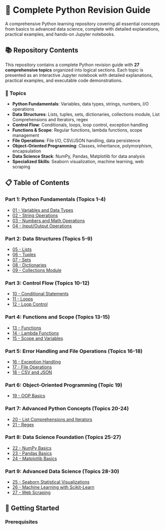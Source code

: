 # 🐍 Complete Python Revision Guide

A comprehensive Python learning repository covering all essential concepts from basics to advanced data science, complete with detailed explanations, practical examples, and hands-on Jupyter notebooks.

## 📚 Repository Contents

This repository contains a complete Python revision guide with **27 comprehensive topics** organized into logical sections. Each topic is presented as an interactive Jupyter notebook with detailed explanations, practical examples, and executable code demonstrations.

### 🎯 Topics

- **Python Fundamentals**: Variables, data types, strings, numbers, I/O operations
- **Data Structures**: Lists, tuples, sets, dictionaries, collections module, List Comprehensions and Iterators, regex
- **Control Flow**: Conditionals, loops, loop control, exception handling
- **Functions & Scope**: Regular functions, lambda functions, scope management
- **File Operations**: File I/O, CSV/JSON handling, data persistence
- **Object-Oriented Programming**: Classes, inheritance, polymorphism, encapsulation
- **Data Science Stack**: NumPy, Pandas, Matplotlib for data analysis
- **Specialized Skills**: Seaborn visualization, machine learning, web scraping

## 📋 Table of Contents

### Part 1: Python Fundamentals (Topics 1-4)
- [01 - Variables and Data Types](https://github.com/vanshthiske/python-/blob/main/1.%20Python%20Fundamentals%20(Topics%201-4)/01_variables_and_data_types.ipynb)
- [02 - String Operations](https://github.com/vanshthiske/python-/blob/main/1.%20Python%20Fundamentals%20(Topics%201-4)/02_string_operations.ipynb)
- [03 - Numbers and Math Operations](https://github.com/vanshthiske/python-/blob/main/1.%20Python%20Fundamentals%20(Topics%201-4)/03_numbers_math.ipynb)
- [04 - Input/Output Operations](https://github.com/vanshthiske/python-/blob/main/1.%20Python%20Fundamentals%20(Topics%201-4)/04_input_output.ipynb)

### Part 2: Data Structures (Topics 5-9)
- [05 - Lists](https://github.com/vanshthiske/python-/blob/main/2.%20Data%20Structures%20(Topics%205-9)/05_lists.ipynb)
- [06 - Tuples](https://github.com/vanshthiske/python-/blob/main/2.%20Data%20Structures%20(Topics%205-9)/06_tuples.ipynb)
- [07 - Sets](https://github.com/vanshthiske/python-/blob/main/2.%20Data%20Structures%20(Topics%205-9)/07_sets.ipynb)
- [08 - Dictionaries](https://github.com/vanshthiske/python-/blob/main/2.%20Data%20Structures%20(Topics%205-9)/08_dictionaries.ipynb)
- [09 - Collections Module](https://github.com/vanshthiske/python-/blob/main/2.%20Data%20Structures%20(Topics%205-9)/09_collections.ipynb)

### Part 3: Control Flow (Topics 10-12)
- [10 - Conditional Statements](https://github.com/vanshthiske/python-/blob/main/3.%20Control%20Flow%20(Topics%2010-12)/10_conditionals.ipynb)
- [11 - Loops](https://github.com/vanshthiske/python-/blob/main/3.%20Control%20Flow%20(Topics%2010-12)/11_loops.ipynb)
- [12 - Loop Control](https://github.com/vanshthiske/python-/blob/main/3.%20Control%20Flow%20(Topics%2010-12)/12_loop_control.ipynb)

### Part 4: Functions and Scope (Topics 13-15)
- [13 - Functions](https://github.com/vanshthiske/python-/blob/main/4.%20Functions%20and%20Scope%20(Topics%2013-15)/13_functions.ipynb)
- [14 - Lambda Functions](https://github.com/vanshthiske/python-/blob/main/4.%20Functions%20and%20Scope%20(Topics%2013-15)/14_lambda_functions.ipynb)
- [15 - Scope and Variables](https://github.com/vanshthiske/python-/blob/main/4.%20Functions%20and%20Scope%20(Topics%2013-15)/15_scope_variables.ipynb)

### Part 5: Error Handling and File Operations (Topics 16-18)
- [16 - Exception Handling](notebooks/16_exception_handling.ipynb)
- [17 - File Operations](notebooks/17_file_operations.ipynb)
- [18 - CSV and JSON](notebooks/18_csv_json.ipynb)

### Part 6: Object-Oriented Programming (Topic 19)
- [19 - OOP Basics](notebooks/19_oop_basics.ipynb)

### Part 7: Advanced Python Concepts (Topics 20-24)
- [20 - List Comprehensions and Iterators](notebooks/20_comprehensions_iterators.ipynb)
- [21 - Regex](notebooks/23_regex.ipynb)

### Part 8: Data Science Foundation (Topics 25-27)
- [22 - NumPy Basics](notebooks/25_numpy_basics.ipynb)
- [23 - Pandas Basics](notebooks/26_pandas_basics.ipynb)
- [24 - Matplotlib Basics](notebooks/27_matplotlib_basics.ipynb)

### Part 9: Advanced Data Science (Topics 28-30)
- [25 - Seaborn Statistical Visualizations](notebooks/28_seaborn_statistical.ipynb)
- [26 - Machine Learning with Scikit-Learn](notebooks/29_sklearn_basics.ipynb)
- [27 - Web Scraping](notebooks/30_web_scraping.ipynb)

## 🚀 Getting Started

### Prerequisites

